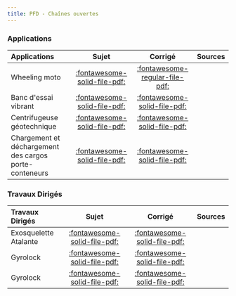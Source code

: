 ```yaml
---
title: PFD - Chaînes ouvertes 
---
```


### Applications 
 
| Applications | Sujet | Corrigé | Sources  | 
| :-------------- | :---: | :-----: | :------: | 
| Wheeling moto | [:fontawesome-solid-file-pdf:](http://xpessoles-cpge.fr/pdf/Cy_04_03_PFD_CO_App_01_MotoWheeling_Sujet.pdf) | [:fontawesome-regular-file-pdf:](http://xpessoles-cpge.fr/pdf/Cy_04_03_PFD_CO_App_01_MotoWheeling_Corrige.pdf) | 
| Banc d'essai vibrant | [:fontawesome-solid-file-pdf:](http://xpessoles-cpge.fr/pdf/Cy_04_03_PFD_CO_App_02_BancVib_Sujet.pdf) | [:fontawesome-solid-file-pdf:](http://xpessoles-cpge.fr/pdf/Cy_04_03_PFD_CO_App_02_BancVib_Corrige.pdf) | 
| Centrifugeuse géotechnique | [:fontawesome-solid-file-pdf:](http://xpessoles-cpge.fr/pdf/Cy_04_03_PFD_CO_App_03_Centrifugeuse_Sujet.pdf) | [:fontawesome-solid-file-pdf:](http://xpessoles-cpge.fr/pdf/Cy_04_03_PFD_CO_App_03_Centrifugeuse_Corrige.pdf) | 
| Chargement et déchargement des cargos porte-conteneurs | [:fontawesome-solid-file-pdf:](http://xpessoles-cpge.fr/pdf/Cy_04_03_PFD_CO_App_04_ChargementCargo_Sujet.pdf) | [:fontawesome-solid-file-pdf:](http://xpessoles-cpge.fr/pdf/Cy_04_03_PFD_CO_App_04_ChargementCargo_Corrige.pdf) | 

### Travaux Dirigés 
 
| Travaux Dirigés | Sujet | Corrigé | Sources  | 
| :-------------- | :---: | :-----: | :------: | 
| Exosquelette Atalante | [:fontawesome-solid-file-pdf:](http://xpessoles-cpge.fr/pdf/Cy_04_03_PFD_CO_TD_01_ExosqueletteAtalante_Sujet.pdf) | [:fontawesome-solid-file-pdf:](http://xpessoles-cpge.fr/pdf/Cy_04_03_PFD_CO_TD_01_ExosqueletteAtalante_Corrige.pdf) | 
| Gyrolock | [:fontawesome-solid-file-pdf:](http://xpessoles-cpge.fr/pdf/Cy_04_03_PFD_CO_TD_02_Gyrolock_Sujet.pdf) | [:fontawesome-solid-file-pdf:](http://xpessoles-cpge.fr/pdf/Cy_04_03_PFD_CO_TD_02_Gyrolock_Corrige.pdf) | 
| Gyrolock | [:fontawesome-solid-file-pdf:](http://xpessoles-cpge.fr/pdf/Cy_04_03_PFD_CO_TD_03_Gyrolock_Sujet.pdf) | [:fontawesome-solid-file-pdf:](http://xpessoles-cpge.fr/pdf/Cy_04_03_PFD_CO_TD_03_Gyrolock_Corrige.pdf) | 



